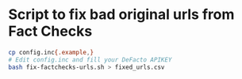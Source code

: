 # Script to fix bad original urls from Fact Checks

```bash
cp config.inc{.example,}
# Edit config.inc and fill your DeFacto APIKEY
bash fix-factchecks-urls.sh > fixed_urls.csv
```
